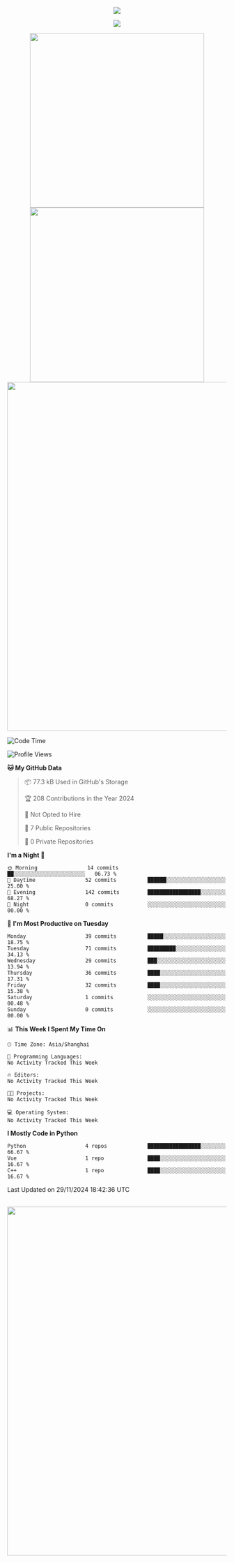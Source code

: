 <!-- header -->
<p align="center">
<img src="https://capsule-render.vercel.app/api?type=waving&color=timeGradient&height=300&&section=header&text=👋%20Hi&fontSize=90&fontAlign=50&fontAlignY=30&desc=I’m%20echoChalo&descAlign=50&descSize=30&descAlignY=60&animation=twinkling" />
</p>
<!--subheader -->
<p align="center">
<img src="https://readme-typing-svg.demolab.com?font=Montserrat&pause=1000&color=28F7E8&background=498FF600&center=true&vCenter=true&random=false&width=435&lines=Welcome+to+my+Github+profile+page!" />
</p>
<!-- data-->

<p align="center">
<img align="center" width="400" src="https://github-readme-stats.vercel.app/api?username=echoChalo&theme=github-compact" />
<img align="center" width="400" src="https://streak-stats.demolab.com?user=echoChalo&theme=tokyonight-duo&hide_border=true" />
<br/>
<img  width="800" align="center" src="https://github-readme-stats.vercel.app/api/wakatime?username=echoChalo&theme=transparent&hide_border=true&layout=compact&langs_count=22" /> 
 
<!--START_SECTION:waka-->
![Code Time](http://img.shields.io/badge/Code%20Time-193%20hrs%2052%20mins-blue)

![Profile Views](http://img.shields.io/badge/Profile%20Views-0-blue)

**🐱 My GitHub Data** 

> 📦 77.3 kB Used in GitHub's Storage 
 > 
> 🏆 208 Contributions in the Year 2024
 > 
> 🚫 Not Opted to Hire
 > 
> 📜 7 Public Repositories 
 > 
> 🔑 0 Private Repositories 
 > 
**I'm a Night 🦉** 

```text
🌞 Morning                14 commits          ██░░░░░░░░░░░░░░░░░░░░░░░   06.73 % 
🌆 Daytime                52 commits          ██████░░░░░░░░░░░░░░░░░░░   25.00 % 
🌃 Evening                142 commits         █████████████████░░░░░░░░   68.27 % 
🌙 Night                  0 commits           ░░░░░░░░░░░░░░░░░░░░░░░░░   00.00 % 
```
📅 **I'm Most Productive on Tuesday** 

```text
Monday                   39 commits          █████░░░░░░░░░░░░░░░░░░░░   18.75 % 
Tuesday                  71 commits          █████████░░░░░░░░░░░░░░░░   34.13 % 
Wednesday                29 commits          ███░░░░░░░░░░░░░░░░░░░░░░   13.94 % 
Thursday                 36 commits          ████░░░░░░░░░░░░░░░░░░░░░   17.31 % 
Friday                   32 commits          ████░░░░░░░░░░░░░░░░░░░░░   15.38 % 
Saturday                 1 commits           ░░░░░░░░░░░░░░░░░░░░░░░░░   00.48 % 
Sunday                   0 commits           ░░░░░░░░░░░░░░░░░░░░░░░░░   00.00 % 
```


📊 **This Week I Spent My Time On** 

```text
🕑︎ Time Zone: Asia/Shanghai

💬 Programming Languages: 
No Activity Tracked This Week

🔥 Editors: 
No Activity Tracked This Week

🐱‍💻 Projects: 
No Activity Tracked This Week

💻 Operating System: 
No Activity Tracked This Week
```

**I Mostly Code in Python** 

```text
Python                   4 repos             █████████████████░░░░░░░░   66.67 % 
Vue                      1 repo              ████░░░░░░░░░░░░░░░░░░░░░   16.67 % 
C++                      1 repo              ████░░░░░░░░░░░░░░░░░░░░░   16.67 % 
```




 Last Updated on 29/11/2024 18:42:36 UTC
<!--END_SECTION:waka-->

<br/>
<img width="800" src="https://github-readme-stats.vercel.app/api/top-langs/?username=echoChalo&&theme=transparent&hide_border=true&layout=compact&langs_count=8" />
